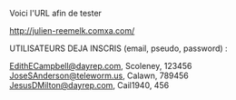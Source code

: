 Voici l'URL afin de tester 

http://julien-reemelk.comxa.com/


UTILISATEURS DEJA INSCRIS (email, pseudo, password) :

EdithECampbell@dayrep.com, Scoleney, 123456
JoseSAnderson@teleworm.us, Calawn, 789456
JesusDMilton@dayrep.com, Cail1940, 456
